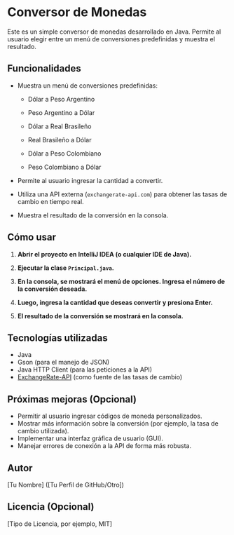 # Conversor de Monedas

Este es un simple conversor de monedas desarrollado en Java. Permite al usuario elegir entre un menú de conversiones predefinidas y muestra el resultado.

## Funcionalidades

* Muestra un menú de conversiones predefinidas:
    -  Dólar a Peso Argentino
      
    -  Peso Argentino a Dólar
       
    -  Dólar a Real Brasileño
       
    -  Real Brasileño a Dólar
       
    -  Dólar a Peso Colombiano
       
    -  Peso Colombiano a Dólar
 
      
      
* Permite al usuario ingresar la cantidad a convertir.
* Utiliza una API externa (`exchangerate-api.com`) para obtener las tasas de cambio en tiempo real.
* Muestra el resultado de la conversión en la consola.

## Cómo usar

1.  **Abrir el proyecto en IntelliJ IDEA (o cualquier IDE de Java).**

2.  **Ejecutar la clase `Principal.java`.**

3.  **En la consola, se mostrará el menú de opciones. Ingresa el número de la conversión deseada.**

4.  **Luego, ingresa la cantidad que deseas convertir y presiona Enter.**

5.  **El resultado de la conversión se mostrará en la consola.**

## Tecnologías utilizadas

* Java
* Gson (para el manejo de JSON)
* Java HTTP Client (para las peticiones a la API)
* [ExchangeRate-API](https://www.exchangerate-api.com/) (como fuente de las tasas de cambio)

## Próximas mejoras (Opcional)

* Permitir al usuario ingresar códigos de moneda personalizados.
* Mostrar más información sobre la conversión (por ejemplo, la tasa de cambio utilizada).
* Implementar una interfaz gráfica de usuario (GUI).
* Manejar errores de conexión a la API de forma más robusta.

## Autor

[Tu Nombre] ([Tu Perfil de GitHub/Otro])

## Licencia (Opcional)

[Tipo de Licencia, por ejemplo, MIT]

